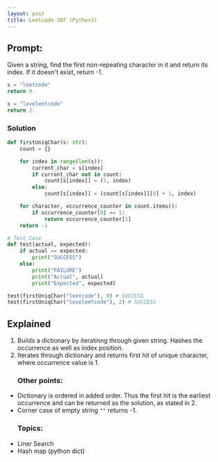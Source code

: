 ```yaml
---
layout: post
title: Leetcode 387 (Python3)
---
```

<h2>Prompt:</h2>
Given a string, find the first non-repeating character in it and return its index. If it doesn't exist, return -1.


```python 3
s = "leetcode"
return 0.

s = "loveleetcode"
return 2.
```


<h3>Solution</h3>

```python
def firstUniqChar(s: str):
    count = {}

    for index in range(len(s)):
        current_char = s[index]
        if current_char not in count:
            count[s[index]] = (1, index)
        else:
            count[s[index]] = (count[s[index]][0] + 1, index)

    for character, occurrence_counter in count.items():
        if occurrence_counter[0] == 1:
            return occurrence_counter[1]
    return -1

# Test Case
def test(actual, expected):
    if actual == expected:
        print("SUCCESS")
    else:
        print("FAILURE")
        print("Actual", actual)
        print("Expected", expected)

test(firstUniqChar("leetcode"), 0) # SUCCESS
test(firstUniqChar("loveleetcode"), 2) # SUCCESS
```

<h2>Explained</h2>

<ol> 
<li>Builds a dictionary by iteratinng through given string. Hashes the occurrence as well as index position.</li>
<li>Iterates through dictionary and returns first hit of unique character, where occurrence value is 1.</li>
</ol>

<ul> <h3>Other points:</h3>
<li> Dictionary is ordered in added order. Thus the first hit is the earliest occurrence and can be returned as the solution, as stated in 2.</li>
<li> Corner case of empty string <code>""</code> returns -1.</li>
</ul>

<ul> <h3>Topics:</h3>
<li>Liner Search</li>
<li>Hash map (python dict)</li>
</ul>







